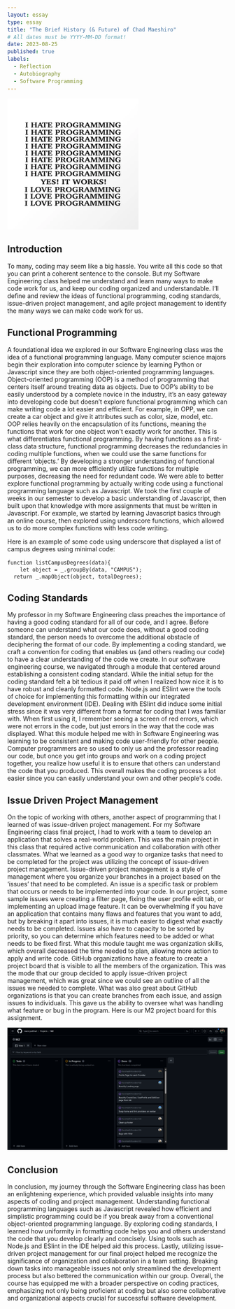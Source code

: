 ```yaml
---
layout: essay
type: essay
title: "The Brief History (& Future) of Chad Maeshiro"
# All dates must be YYYY-MM-DD format!
date: 2023-08-25
published: true
labels:
  - Reflection
  - Autobiography
  - Software Programming
---
```

<img width="300px" class="rounded float-start pe-4" src="../img/reflection/reflection1.png">

## Introduction

To many, coding may seem like a big hassle. You write all this code so that you can print a coherent sentence to the console. But my Software Engineering class helped me understand and learn many ways to make code work for us, and keep our coding organized and understandable. I’ll define and review the ideas of functional programming, coding standards, issue-driven project management, and agile project management to identify the many ways we can make code work for us.

## Functional Programming

A foundational idea we explored in our Software Engineering class was the idea of a functional programming language. Many computer science majors begin their exploration into computer science by learning Python or Javascript since they are both object-oriented programming languages. Object-oriented programming (OOP) is a method of programming that centers itself around treating data as objects. Due to OOP’s ability to be easily understood by a complete novice in the industry, it’s an easy gateway into developing code but doesn’t explore functional programming which can make writing code a lot easier and efficient. For example, in OPP, we can create a car object and give it attributes such as color, size, model, etc. OOP relies heavily on the encapsulation of its functions, meaning the functions that work for one object won't exactly work for another. This is what differentiates functional programming. By having functions as a first-class data structure, functional programming decreases the redundancies in coding multiple functions, when we could use the same functions for different ‘objects.’ By developing a stronger understanding of functional programming, we can more efficiently utilize functions for multiple purposes, decreasing the need for redundant code. We were able to better explore functional programming by actually writing code using a functional programming language such as Javascript. We took the first couple of weeks in our semester to develop a basic understanding of Javascript, then built upon that knowledge with more assignments that must be written in Javascript. For example, we started by learning Javascript basics through an online course, then explored using underscore functions, which allowed us to do more complex functions with less code writing. 

Here is an example of some code using underscore that displayed a list of campus degrees using minimal code:

```
function listCampusDegrees(data){
	let object = _.groupBy(data, "CAMPUS");
  return _.mapObject(object, totalDegrees);
```

## Coding Standards

My professor in my Software Engineering class preaches the importance of having a good coding standard for all of our code, and I agree. Before someone can understand what our code does, without a good coding standard, the person needs to overcome the additional obstacle of deciphering the format of our code. By implementing a coding standard, we craft a convention for coding that enables us (and others reading our code) to have a clear understanding of the code we create. In our software engineering course, we navigated through a module that centered around establishing a consistent coding standard. While the initial setup for the coding standard felt a bit tedious it paid off when I realized how nice it is to have robust and cleanly formatted code. Node.js and ESlint were the tools of choice for implementing this formatting within our integrated development environment (IDE). Dealing with ESlint did induce some initial stress since it was very different from a format for coding that I was familiar with. When first using it, I remember seeing a screen of red errors, which were not errors in the code, but just errors in the way that the code was displayed. What this module helped me with in Software Engineering was learning to be consistent and making code user-friendly for other people. Computer programmers are so used to only us and the professor reading our code, but once you get into groups and work on a coding project together, you realize how useful it is to ensure that others can understand the code that you produced. This overall makes the coding process a lot easier since you can easily understand your own and other people's code.

##  Issue Driven Project Management

On the topic of working with others, another aspect of programming that I learned of was issue-driven project management. For my Software Engineering class final project, I had to work with a team to develop an application that solves a real-world problem. This was the main project in this class that required active communication and collaboration with other classmates. What we learned as a good way to organize tasks that need to be completed for the project was utilizing the concept of issue-driven project management. Issue-driven project management is a style of management where you organize your branches in a project based on the ‘issues’ that need to be completed. An issue is a specific task or problem that occurs or needs to be implemented into your code. In our project, some sample issues were creating a filter page, fixing the user profile edit tab, or implementing an upload image feature. It can be overwhelming if you have an application that contains many flaws and features that you want to add, but by breaking it apart into issues, it is much easier to digest what exactly needs to be completed. Issues also have to capacity to be sorted by priority, so you can determine which features need to be added or what needs to be fixed first. What this module taught me was organization skills, which overall decreased the time needed to plan, allowing more action to apply and write code. GitHub organizations have a feature to create a project board that is visible to all the members of the organization. This was the mode that our group decided to apply issue-driven project management, which was great since we could see an outline of all the issues we needed to complete. What was also great about GitHub organizations is that you can create branches from each issue, and assign issues to individuals. This gave us the ability to oversee what was handling what feature or bug in the program. Here is our M2 project board for this assignment.

<img width="800px" class="fluid p-4" src="../img/reflection/reflection2.png">

## Conclusion

In conclusion, my journey through the Software Engineering class has been an enlightening experience, which provided valuable insights into many aspects of coding and project management. Understanding functional programming languages such as Javascript revealed how efficient and simplistic programming could be if you break away from a conventional object-oriented programming language. By exploring coding standards, I learned how uniformity in formatting code helps you and others understand the code that you develop clearly and concisely. Using tools such as Node.js and ESlint in the IDE helped aid this process. Lastly, utilizing issue-driven project management for our final project helped me recognize
the significance of organization and collaboration in a team setting. Breaking down tasks into manageable issues not only streamlined the development process but also bettered the communication within our group. Overall, the course has equipped me with a broader perspective on coding practices, emphasizing not only being proficient at coding but also some
collaborative and organizational aspects crucial for successful software development.


